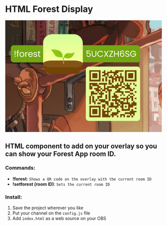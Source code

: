 # HTML Forest Display
![screenshot](https://github.com/daniviro/twitch-forest/blob/main/img/screenshot.png)
## HTML component to add on your overlay so you can show your Forest App room ID.

### Commands: 

- **!forest**: `Shows a QR code on the overlay with the current room ID`
- **!setforest (room ID)**: `Sets the current room ID`

### Install:
1. Save the project wherever you like
2. Put your channel on the `config.js` file
3. Add `index.html` as a web source on your OBS
